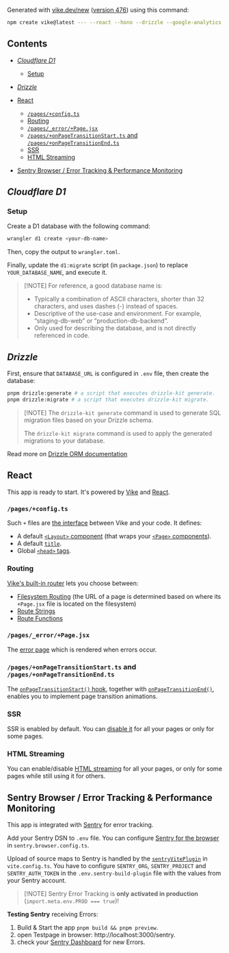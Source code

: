 Generated with [vike.dev/new](https://vike.dev/new) ([version 476](https://www.npmjs.com/package/create-vike/v/0.0.476)) using this command:

```sh
npm create vike@latest --- --react --hono --drizzle --google-analytics --cloudflare --eslint --sentry
```

## Contents

* [*Cloudflare D1*](#cloudflare-d1)

  * [Setup](#setup)

* [*Drizzle*](#drizzle)

* [React](#react)

  * [`/pages/+config.ts`](#pagesconfigts)
  * [Routing](#routing)
  * [`/pages/_error/+Page.jsx`](#pages_errorpagejsx)
  * [`/pages/+onPageTransitionStart.ts` and `/pages/+onPageTransitionEnd.ts`](#pagesonpagetransitionstartts-and-pagesonpagetransitionendts)
  * [SSR](#ssr)
  * [HTML Streaming](#html-streaming)

* [Sentry Browser / Error Tracking & Performance Monitoring](#sentry-browser--error-tracking--performance-monitoring)

## *Cloudflare D1*

### Setup

Create a D1 database with the following command:

```sh
wrangler d1 create <your-db-name>
```

Then, copy the output to `wrangler.toml`.

Finally, update the `d1:migrate` script (in `package.json`) to replace `YOUR_DATABASE_NAME`, and execute it.

> \[!NOTE]
> For reference, a good database name is:
>
> * Typically a combination of ASCII characters, shorter than 32 characters, and uses dashes (-) instead of spaces.
> * Descriptive of the use-case and environment. For example, “staging-db-web” or “production-db-backend”.
> * Only used for describing the database, and is not directly referenced in code.

## *Drizzle*

First, ensure that `DATABASE_URL` is configured in `.env` file, then create the database:

```bash
pnpm drizzle:generate # a script that executes drizzle-kit generate.
pnpm drizzle:migrate # a script that executes drizzle-kit migrate.
```

> \[!NOTE]
> The `drizzle-kit generate` command is used to generate SQL migration files based on your Drizzle schema.
>
> The `drizzle-kit migrate` command is used to apply the generated migrations to your database.

Read more on [Drizzle ORM documentation](https://orm.drizzle.team/docs/overview)

## React

This app is ready to start. It's powered by [Vike](https://vike.dev) and [React](https://react.dev/learn).

### `/pages/+config.ts`

Such `+` files are [the interface](https://vike.dev/config) between Vike and your code. It defines:

* A default [`<Layout>` component](https://vike.dev/Layout) (that wraps your [`<Page>` components](https://vike.dev/Page)).
* A default [`title`](https://vike.dev/title).
* Global [`<head>` tags](https://vike.dev/head-tags).

### Routing

[Vike's built-in router](https://vike.dev/routing) lets you choose between:

* [Filesystem Routing](https://vike.dev/filesystem-routing) (the URL of a page is determined based on where its `+Page.jsx` file is located on the filesystem)
* [Route Strings](https://vike.dev/route-string)
* [Route Functions](https://vike.dev/route-function)

### `/pages/_error/+Page.jsx`

The [error page](https://vike.dev/error-page) which is rendered when errors occur.

### `/pages/+onPageTransitionStart.ts` and `/pages/+onPageTransitionEnd.ts`

The [`onPageTransitionStart()` hook](https://vike.dev/onPageTransitionStart), together with [`onPageTransitionEnd()`](https://vike.dev/onPageTransitionEnd), enables you to implement page transition animations.

### SSR

SSR is enabled by default. You can [disable it](https://vike.dev/ssr) for all your pages or only for some pages.

### HTML Streaming

You can enable/disable [HTML streaming](https://vike.dev/stream) for all your pages, or only for some pages while still using it for others.

## Sentry Browser / Error Tracking & Performance Monitoring

This app is integrated with [Sentry](https://sentry.io) for error tracking.

Add your Sentry DSN to `.env` file.
You can configure [Sentry for the browser](https://docs.sentry.io/platforms/javascript/guides/react/) in `sentry.browser.config.ts`.

Upload of source maps to Sentry is handled by the [`sentryVitePlugin`](https://docs.sentry.io/platforms/javascript/sourcemaps/uploading/vite/) in `vite.config.ts`.
You have to configure `SENTRY_ORG`, `SENTRY_PROJECT` and `SENTRY_AUTH_TOKEN` in the `.env.sentry-build-plugin` file with the values from your Sentry account.

> \[!NOTE]
> Sentry Error Tracking is **only activated in production** (`import.meta.env.PROD === true`)!

**Testing Sentry** receiving Errors:

1. Build & Start the app `pnpm build && pnpm preview`.
2. open Testpage in browser: http://localhost:3000/sentry.
3. check your [Sentry Dashboard](https://sentry.io) for new Errors.

